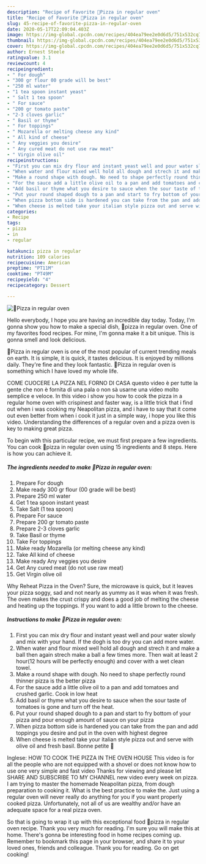 ```yaml
---
description: "Recipe of Favorite 🍕Pizza in regular oven"
title: "Recipe of Favorite 🍕Pizza in regular oven"
slug: 45-recipe-of-favorite-pizza-in-regular-oven
date: 2020-05-17T22:09:04.403Z
image: https://img-global.cpcdn.com/recipes/404ea79ee2e0d6d5/751x532cq70/🍕pizza-in-regular-oven-recipe-main-photo.jpg
thumbnail: https://img-global.cpcdn.com/recipes/404ea79ee2e0d6d5/751x532cq70/🍕pizza-in-regular-oven-recipe-main-photo.jpg
cover: https://img-global.cpcdn.com/recipes/404ea79ee2e0d6d5/751x532cq70/🍕pizza-in-regular-oven-recipe-main-photo.jpg
author: Ernest Steele
ratingvalue: 3.1
reviewcount: 4
recipeingredient:
- " For dough"
- "300 gr flour 00 grade will be best"
- "250 ml water"
- "1 tea spoon instant yeast"
- " Salt 1 tea spoon"
- " For sauce"
- "200 gr tomato paste"
- "2-3 cloves garlic"
- " Basil or thyme"
- " For toppings"
- " Mozarella or melting cheese any kind"
- " All kind of cheese"
- " Any veggies you desire"
- " Any cured meat do not use raw meat"
- " Virgin olive oil"
recipeinstructions:
- "First you can mix dry flour and instant yeast well and pour water slowly and mix with your hand. If the dogh is too dry you can add more water."
- "When water and flour mixed well hold all dough and strech it and make a ball then again strech make a ball a few times more. Then wait at least 2 hour(12 hours will be perfectly enough) and cover with a wet clean towel."
- "Make a round shape with dough. No need to shape perfectly round thinner pizza is the better pizza"
- "For the sauce add a little olive oil to a pan and add tomatoes and crushed garlic. Cook in low heat"
- "Add basil or thyme what you desire to sauce when the sour taste of tomatoes is gone and turn off the heat."
- "Put your round shaped dough to a pan and start to fry bottom of your pizza and pour enough amount of sauce on your pizza"
- "When pizza bottom side is hardened you can take from the pan and add toppings you desire and put in the oven with highest degree"
- "When cheese is melted take your italian style pizza out and serve with olive oil and fresh basil. Bonne petite 🍕"
categories:
- Recipe
tags:
- pizza
- in
- regular

katakunci: pizza in regular 
nutrition: 109 calories
recipecuisine: American
preptime: "PT11M"
cooktime: "PT49M"
recipeyield: "4"
recipecategory: Dessert

---
```



![🍕Pizza in regular oven](https://img-global.cpcdn.com/recipes/404ea79ee2e0d6d5/751x532cq70/🍕pizza-in-regular-oven-recipe-main-photo.jpg)

Hello everybody, I hope you are having an incredible day today. Today, I'm gonna show you how to make a special dish, 🍕pizza in regular oven. One of my favorites food recipes. For mine, I'm gonna make it a bit unique. This is gonna smell and look delicious.

🍕Pizza in regular oven is one of the most popular of current trending meals on earth. It is simple, it is quick, it tastes delicious. It is enjoyed by millions daily. They're fine and they look fantastic. 🍕Pizza in regular oven is something which I have loved my whole life.

COME CUOCERE LA PIZZA NEL FORNO DI CASA questo video è per tutte la gente che non è fornita di una pala o non sà usarne una video molto semplice e veloce. In this video i show you how to cook the pizza in a regular home oven with crispinest and faster way, is a little trick that i find out when i was cooking my Neapolitan pizza, and i have to say that it come out even better from when i cook it just in a simple way, i hope you like this video. Understanding the differences of a regular oven and a pizza oven is key to making great pizza.


To begin with this particular recipe, we must first prepare a few ingredients. You can cook 🍕pizza in regular oven using 15 ingredients and 8 steps. Here is how you can achieve it.

<!--inarticleads1-->

##### The ingredients needed to make 🍕Pizza in regular oven:

1. Prepare  For dough
1. Make ready 300 gr flour (00 grade will be best)
1. Prepare 250 ml water
1. Get 1 tea spoon instant yeast
1. Take  Salt (1 tea spoon)
1. Prepare  For sauce
1. Prepare 200 gr tomato paste
1. Prepare 2-3 cloves garlic
1. Take  Basil or thyme
1. Take  For toppings
1. Make ready  Mozarella (or melting cheese any kind)
1. Take  All kind of cheese
1. Make ready  Any veggies you desire
1. Get  Any cured meat (do not use raw meat)
1. Get  Virgin olive oil


Why Reheat Pizza in the Oven? Sure, the microwave is quick, but it leaves your pizza soggy, sad and not nearly as yummy as it was when it was fresh. The oven makes the crust crispy and does a good job of melting the cheese and heating up the toppings. If you want to add a little brown to the cheese. 

<!--inarticleads2-->

##### Instructions to make 🍕Pizza in regular oven:

1. First you can mix dry flour and instant yeast well and pour water slowly and mix with your hand. If the dogh is too dry you can add more water.
1. When water and flour mixed well hold all dough and strech it and make a ball then again strech make a ball a few times more. Then wait at least 2 hour(12 hours will be perfectly enough) and cover with a wet clean towel.
1. Make a round shape with dough. No need to shape perfectly round thinner pizza is the better pizza
1. For the sauce add a little olive oil to a pan and add tomatoes and crushed garlic. Cook in low heat
1. Add basil or thyme what you desire to sauce when the sour taste of tomatoes is gone and turn off the heat.
1. Put your round shaped dough to a pan and start to fry bottom of your pizza and pour enough amount of sauce on your pizza
1. When pizza bottom side is hardened you can take from the pan and add toppings you desire and put in the oven with highest degree
1. When cheese is melted take your italian style pizza out and serve with olive oil and fresh basil. Bonne petite 🍕


Inglese: HOW TO COOK THE PIZZA IN THE OVEN HOUSE This video is for all the people who are not equipped with a shovel or does not know how to use one very simple and fast video Thanks for viewing and please let SHARE AND SUBSCRIBE TO MY CHANNEL new video every week on pizza. I am trying to master the homemade Neapolitan pizza, from dough preparation to cooking it. What is the best practice to make the. Just using a regular oven will never really do anything for you if you want properly cooked pizza. Unfortunately, not all of us are wealthy and/or have an adequate space for a real pizza oven. 

So that is going to wrap it up with this exceptional food 🍕pizza in regular oven recipe. Thank you very much for reading. I'm sure you will make this at home. There's gonna be interesting food in home recipes coming up. Remember to bookmark this page in your browser, and share it to your loved ones, friends and colleague. Thank you for reading. Go on get cooking!
